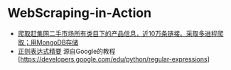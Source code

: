 # WebScraping-in-Action
* [爬取赶集网二手市场所有类目下的产品信息，近10万条链接。采取多进程爬取；用MongoDB存储](https://github.com/Zorro-Lin-7/WebScraping-in-Action/tree/master/ganjiwang)
* [正则表达式精要](https://github.com/Zorro-Lin-7/WebScraping-in-Action/blob/master/%E6%AD%A3%E5%88%99%E8%A1%A8%E8%BE%BE%E5%BC%8F.ipynb)  源自Google的教程[https://developers.google.com/edu/python/regular-expressions]
